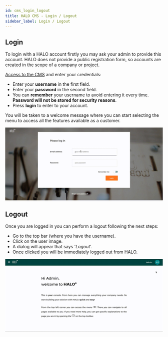 ```yaml
---
id: cms_login_logout
title: HALO CMS - Login / Logout
sidebar_label: Login / Logout
---
```




## Login
To login with a HALO account firstly you may ask your admin to provide this account. HALO does not provide a public registration
form, so accounts are created in the scope of a company or project.

[Access to the CMS](https://web-halo.mobgen.com) and enter your credentials:

- Enter your **username** in the first field.
- Enter your **password** in the second field.
- You can **remember** your username to avoid entering it every time. **Password will not be stored for security reasons**.
- Press **login** to enter to your account.

You will be taken to a welcome message where you can start selecting the menu to access all the features available
as a customer.

![](/img/tutorial_login.gif)

## Logout

Once you are logged in you can perform a logout following the next steps:

- Go to the top bar (where you have the username).
- Click on the user image.
- A dialog will appear that says '*Logout*'.
- Once clicked you will be immediately logged out from HALO.

![](/img/tutorial_logout.gif)
